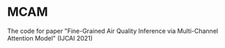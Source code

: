 # MCAM
The code for paper "Fine-Grained Air Quality Inference via  Multi-Channel Attention Model"  (IJCAI 2021)
